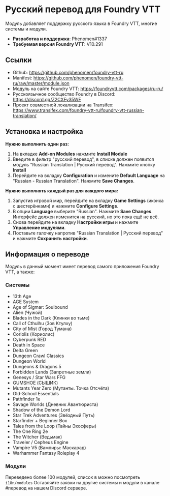 # Русский перевод для Foundry VTT

Модуль добавляет поддержку русского языка в Foundry VTT, многие системы и модули.

- **Разработка и поддержка**: Phenomen#1337
- **Требуемая версия Foundry VTT**: V10.291

## Ссылки

- Github: https://github.com/phenomen/foundry-vtt-ru
- Manifest: https://github.com/phenomen/foundry-vtt-ru/raw/master/module.json
- Модуль на сайте Foundry VTT: https://foundryvtt.com/packages/ru-ru/
- Русскоязычное сообщество Foundry в Discord: https://discord.gg/Z2CXFy35WF
- Проект совместной локализации на Transifex: https://www.transifex.com/foundry-vtt-ru/foundry-vtt-russian-translation/

## Установка и настройка

**Нужно выполнить один раз:**

1. На вкладке **Add-on Modules** нажмите **Install Module**
2. Введите в фильтр "русский перевод", в списке должен появится модуль "Russian Translation | Русский перевод". Нажмите кнопку **Install**
3. Перейдите на вкладку **Configuration** и измените **Default Language** на "Russian - Russian Translation". Нажмите **Save Changes**.

**Нужно выполнять каждый раз для каждого мира:**

1. Запустив игровой мир, перейдите на вкладку **Game Settings** (иконка с шестерёнками) и нажмите **Configure Settings**.
2. В опции **Language** выберите "Russian". Нажмите **Save Changes**. Интерфейс должен изменится на русский, но это пока ещё не всё.
3. Снова перейдите на вкладку **Настройки игры** и нажмите **Управление модулями**.
4. Поставьте галочку напротив "Russian Translation | Русский перевод" и нажмите **Сохранить настройки**.

## Информация о переводе

Модуль в данный момент имеет перевод самого приложения Foundry VTT, а также:

### Системы

- 13th Age
- AGE System
- Age of Sigmar: Soulbound
- Alien (Чужой)
- Blades in the Dark (Клинки во тьме)
- Call of Cthulhu (Зов Ктулху)
- City of Mist (Город Тумана)
- Coriolis (Кориолис)
- Cyberpunk RED
- Death in Space
- Delta Green
- Dungeon Crawl Classics
- Dungeon World
- Dungeons & Dragons 5
- Forbidden Lands (Запретные земли)
- Genesys / Star Wars FFG
- GUMSHOE (СЫШИК)
- Mutants Year Zero (Мутанты. Точка Отсчёта)
- Old-School Essentials
- Pathfinder 1e
- Savage Worlds (Дневник Авантюриста)
- Shadow of the Demon Lord
- Star Trek Adventures (Звёздный Путь)
- Starfinder + Beginner Box
- Tales from the Loop (Тайны Эхосферы)
- The One Ring 2e
- The Witcher (Ведьмак)
- Traveler / Cepheus Engine
- Vampire V5 (Вампиры: Маскарад)
- Warhammer Fantasy Roleplay 4

### Модули

Переведено более 100 модулей, список в можно посмотреть `i18n/modules`
Оставляйте заявки на другие системы и модули в канале #перевод на нашем Discord сервере.

